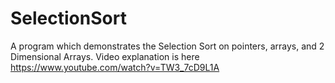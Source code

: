 # SelectionSort
A program which demonstrates the Selection Sort on pointers, arrays, and 2 Dimensional Arrays.
Video explanation is here https://www.youtube.com/watch?v=TW3_7cD9L1A
